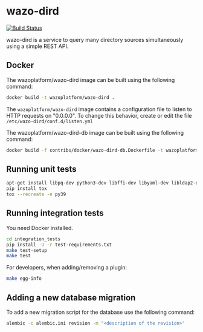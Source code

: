 # wazo-dird

[![Build Status](https://jenkins.wazo.community/buildStatus/icon?job=wazo-dird)](https://jenkins.wazo.community/job/wazo-dird)

wazo-dird is a service to query many directory sources simultaneously using a
simple REST API.

## Docker

The wazoplatform/wazo-dird image can be built using the following command:

```sh
docker build -t wazoplatform/wazo-dird .
```

The `wazoplatform/wazo-dird` image contains a configuration file to listen to HTTP
requests on "0.0.0.0". To change this behavior, create or edit the file
`/etc/wazo-dird/conf.d/listen.yml`

The wazoplatform/wazo-dird-db image can be built using the following command:

```sh
docker build -f contribs/docker/wazo-dird-db.Dockerfile -t wazoplatform/wazo-dird-db .
```

## Running unit tests

```sh
apt-get install libpq-dev python3-dev libffi-dev libyaml-dev libldap2-dev libsasl2-dev
pip install tox
tox --recreate -e py39
```

## Running integration tests

You need Docker installed.

```sh
cd integration_tests
pip install -U -r test-requirements.txt
make test-setup
make test
```

For developers, when adding/removing a plugin:

```sh
make egg-info
```

## Adding a new database migration

To add a new migration script for the database use the following command:

```sh
alembic -c alembic.ini revision -m "<description of the revision>"
```
